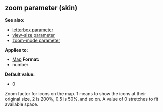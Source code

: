## zoom parameter (skin)
**See also:**
+   [letterbox parameter](/ref/%7Bskin%7D/param/letterbox.md) 
+   [view-size parameter](/ref/%7Bskin%7D/param/view-size.md) 
+   [zoom-mode parameter](/ref/%7Bskin%7D/param/zoom-mode.md) 
<!-- -->
**Applies to:**
+   [Map](/ref/%7Bskin%7D/control/map.md) <!-- -->
**Format:**
+   number
<!-- -->
**Default value:**
+   0


Zoom factor for icons on the map. 1 means to show the icons at
their original size, 2 is 200%, 0.5 is 50%, and so on. A value of 0
stretches to fit available space.